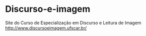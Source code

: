 Discurso-e-imagem
=================

Site do Curso de Especialização em  Discurso e Leitura de Imagem  http://www.discursoeimagem.ufscar.br/